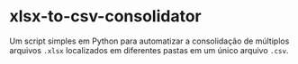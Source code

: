 # xlsx-to-csv-consolidator
Um script simples em Python para automatizar a consolidação de múltiplos arquivos `.xlsx` localizados em diferentes pastas em um único arquivo `.csv`.
